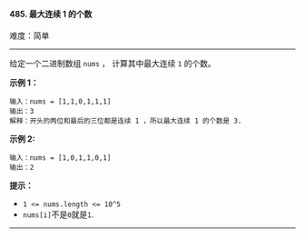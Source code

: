 #### 485. 最大连续 1 的个数

难度：简单

---

给定一个二进制数组 `nums` ， 计算其中最大连续 `1` 的个数。

**示例 1：**

```
输入：nums = [1,1,0,1,1,1]
输出：3
解释：开头的两位和最后的三位都是连续 1 ，所以最大连续 1 的个数是 3.
```

**示例 2:**

```
输入：nums = [1,0,1,1,0,1]
输出：2
```

**提示：**

* `1 <= nums.length <= 10^5`
* `nums[i]`不是`0`就是`1`.

---

```Java
```